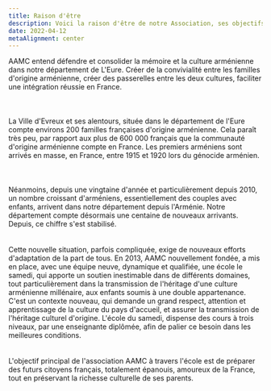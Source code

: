 ```yaml
---
title: Raison d'être
description: Voici la raison d'être de notre Association, ses objectifs.
date: 2022-04-12
metaAlignment: center
---
```

AAMC entend défendre et consolider la mémoire et la culture arménienne dans notre département de L'Eure. Créer de la convivialité entre les familles d'origine arménienne, créer des passerelles entre les deux cultures, faciliter une intégration réussie en France.\
\
\
\
La Ville d'Evreux et ses alentours, située dans le département de l'Eure compte environs 200 familles françaises d'origine arménienne. Cela paraît très peu, par rapport aux plus de 600 000 français que la communauté d'origine arménienne compte en France. Les premiers arméniens sont arrivés en masse, en France, entre 1915 et 1920 lors du génocide arménien.\
\
\
\
Néanmoins, depuis une vingtaine d'année et particulièrement depuis 2010, un nombre croissant d'arméniens, essentiellement des couples avec enfants, arrivent dans notre département depuis l'Arménie. Notre département compte désormais une centaine de nouveaux arrivants. Depuis, ce chiffre s'est stabilisé.\
\
\
Cette nouvelle situation, parfois compliquée, exige de nouveaux efforts d'adaptation de la part de tous. En 2013, AAMC nouvellement fondée, a mis en place, avec une équipe neuve, dynamique et qualifiée, une école le samedi, qui apporte un soutien inestimable dans de différents domaines, tout particulièrement dans la transmission de l'héritage d'une culture arménienne millénaire, aux enfants soumis à une double appartenance. C'est un contexte nouveau, qui demande un grand respect, attention et apprentissage de la culture du pays d'accueil, et assurer la transmission de l'héritage culturel d'origine. L'école du samedi, dispense des cours à trois niveaux, par une enseignante diplômée, afin de palier ce besoin dans les meilleures conditions.\
\
\
L'objectif principal de l'association AAMC à travers l'école est de préparer des futurs citoyens français, totalement épanouis, amoureux de la France, tout en préservant la richesse culturelle de ses parents.
